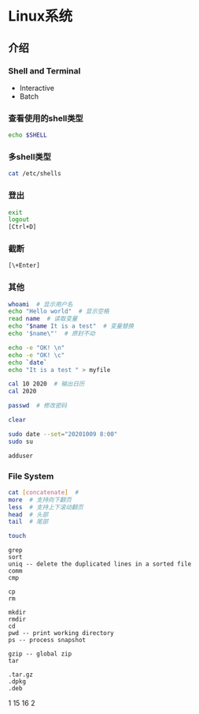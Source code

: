 # Linux系统

## 介绍

### Shell and Terminal

- Interactive
- Batch

### 查看使用的shell类型

```sh
echo $SHELL
```

### 多shell类型

```sh
cat /etc/shells
```

### 登出

```sh
exit
logout
[Ctrl+D]
```

###  截断

```sh
[\+Enter]
```

### 其他

```sh
whoami  # 显示用户名
echo "Hello world"  # 显示空格
read name  # 读取变量
echo "$name It is a test"  # 变量替换
echo '$name\"'  # 原封不动

echo -e "OK! \n"
echo -e "OK! \c"
echo `date`
echo "It is a test " > myfile

cal 10 2020  # 输出日历
cal 2020

passwd  # 修改密码

clear

sudo date --set="20201009 8:00"
sudo su

adduser
```

### File System

```sh
cat [concatenate]  # 
more  # 支持向下翻页
less  # 支持上下滚动翻页
head  # 头部
tail  # 尾部

touch
```

```
grep
sort
uniq -- delete the duplicated lines in a sorted file
comm
cmp

cp
rm

mkdir
rmdir
cd
pwd -- print working directory
ps -- process snapshot

gzip -- global zip
tar

.tar.gz
.dpkg
.deb
```

1
15
16
2
